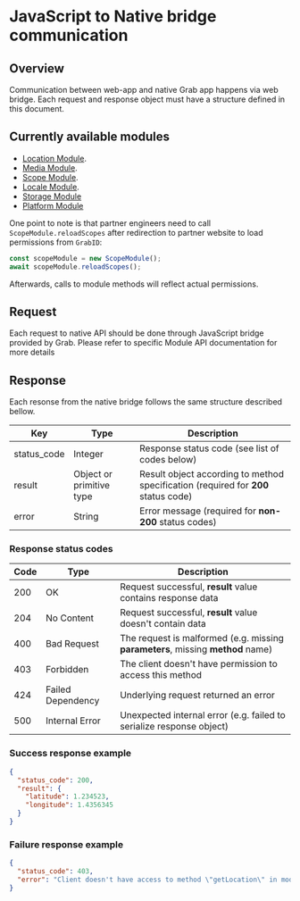 # JavaScript to Native bridge communication

## Overview

Communication between web-app and native Grab app happens via web bridge. Each request and
response object must have a structure defined in this document.

## Currently available modules

- [Location Module](https://github.com/grab/superapp-sdk/blob/master/docs/LocationModule.md).
- [Media Module](https://github.com/grab/superapp-sdk/blob/master/docs/MediaModule.md).
- [Scope Module](https://github.com/grab/superapp-sdk/blob/master/docs/ScopeModule.md).
- [Locale Module](https://github.com/grab/superapp-sdk/blob/master/docs/LocaleModule.md).
- [Storage Module](https://github.com/grab/superapp-sdk/blob/master/docs/StorageModule.md)
- [Platform Module](https://github.com/grab/superapp-sdk/blob/master/docs/PlatformModule.md)

One point to note is that partner engineers need to call `ScopeModule.reloadScopes` after redirection to partner website to load permissions from `GrabID`:

```javascript
const scopeModule = new ScopeModule();
await scopeModule.reloadScopes();
```

Afterwards, calls to module methods will reflect actual permissions.

## Request

Each request to native API should be done through JavaScript bridge provided by Grab. Please refer to specific Module API documentation for more details

## Response

Each resonse from the native bridge follows the same structure described bellow.

| Key         | Type                     | Description                                                                        |
| ----------- | ------------------------ | ---------------------------------------------------------------------------------- |
| status_code | Integer                  | Response status code (see list of codes below)                                     |
| result      | Object or primitive type | Result object according to method specification (required for **200** status code) |
| error       | String                   | Error message (required for **non-200** status codes)                              |

### Response status codes

| Code | Type              | Description                                                                     |
| ---- | ----------------- | ------------------------------------------------------------------------------- |
| 200  | OK                | Request successful, **result** value contains response data                     |
| 204  | No Content        | Request successful, **result** value doesn't contain data                       |
| 400  | Bad Request       | The request is malformed (e.g. missing **parameters**, missing **method** name) |
| 403  | Forbidden         | The client doesn't have permission to access this method                        |
| 424  | Failed Dependency | Underlying request returned an error                                            |
| 500  | Internal Error    | Unexpected internal error (e.g. failed to serialize response object)            |

### Success response example

```json
{
  "status_code": 200,
  "result": {
    "latitude": 1.234523,
    "longitude": 1.4356345
  }
}
```

### Failure response example

```json
{
  "status_code": 403,
  "error": "Client doesn't have access to method \"getLocation\" in module \"LocationModule\""
}
```
